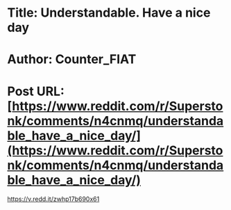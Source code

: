 # Title: Understandable. Have a nice day
# Author: Counter_FIAT
# Post URL: [https://www.reddit.com/r/Superstonk/comments/n4cnmq/understandable_have_a_nice_day/](https://www.reddit.com/r/Superstonk/comments/n4cnmq/understandable_have_a_nice_day/)


https://v.redd.it/zwhp17b690x61
